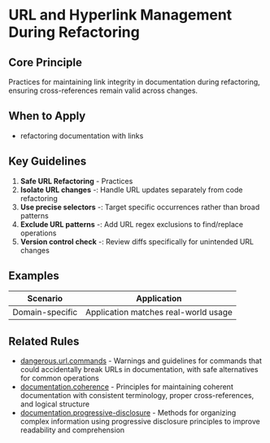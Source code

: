 # URL and Hyperlink Management During Refactoring

## Core Principle

Practices for maintaining link integrity in documentation during refactoring, ensuring cross-references remain valid across changes.

## When to Apply

- refactoring documentation with links

## Key Guidelines

1. **Safe URL Refactoring** - Practices
2. **Isolate URL changes** -: Handle URL updates separately from code refactoring
3. **Use precise selectors** -: Target specific occurrences rather than broad patterns
4. **Exclude URL patterns** -: Add URL regex exclusions to find/replace operations
5. **Version control check** -: Review diffs specifically for unintended URL changes

## Examples

| Scenario        | Application                          |
| --------------- | ------------------------------------ |
| Domain-specific | Application matches real-world usage |

## Related Rules

- [dangerous.url.commands](../dangerous.url.commands.mdc) - Warnings and guidelines for commands that could accidentally break URLs in documentation, with safe alternatives for common operations
- [documentation.coherence](../documentation.coherence.mdc) - Principles for maintaining coherent documentation with consistent terminology, proper cross-references, and logical structure
- [documentation.progressive-disclosure](../documentation.progressive-disclosure.mdc) - Methods for organizing complex information using progressive disclosure principles to improve readability and comprehension
